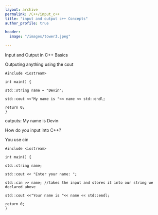 ```yaml
---
layout: archive
permalink: /C++/input_c++
title: "input and output c++ Concepts"
author_profile: true

header:
  image: "/images/tower3.jpeg"
  
---
```


Input and Output in C++ Basics

Outputing anything using the cout


    #include <iostream>

    int main() {

    std::string name = "Devin";

    std::cout <<"My name is "<< name << std::endl;
    
    return 0;
    }

outputs: My name is Devin

How do you input into C++? 

You use cin



    #include <iostream>

    int main() {

    std::string name;

    std::cout << "Enter your name: ";

    std::cin >> name; //takes the input and stores it into our string we declared above

    std::cout <<"Your name is "<< name << std::endl;
    
    return 0;
    }








